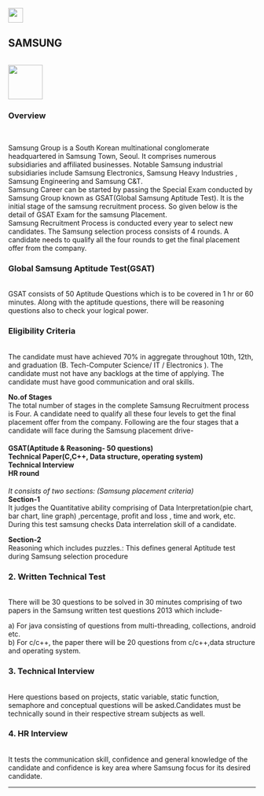 
<img src="https://media.giphy.com/media/iY8CRBdQXODJSCERIr/giphy.gif" width="30px"><p align="Center" ><h2>SAMSUNG</h2>
  <code> <img height="70" src="https://www.vectorlogo.zone/logos/samsung/samsung-ar21.svg"> </code>
  </p>

<h3>Overview</h3><br>

Samsung Group is a South Korean multinational conglomerate headquartered in Samsung Town, Seoul. It comprises numerous subsidiaries and affiliated businesses. Notable Samsung industrial subsidiaries include Samsung Electronics, Samsung Heavy Industries , Samsung Engineering and Samsung C&T. 
<br>
Samsung Career can be started by passing the Special Exam conducted by Samsung Group known as GSAT(Global Samsung Aptitude Test). It is the initial stage of the samsung recruitment process. So given below is the detail of GSAT Exam for the samsung Placement.<br>
Samsung Recruitment Process is conducted every year to select new candidates. The Samsung selection process consists of 4 rounds. A candidate needs to qualify all the four rounds to get the final placement offer from the company.<br>

<h3>Global Samsung Aptitude Test(GSAT)</h3><br>
GSAT consists of 50 Aptitude Questions which is to be covered in 1 hr or 60 minutes. Along with the aptitude questions, there will be reasoning questions also to check your logical power.


<h3>Eligibility Criteria</h3><br>
The candidate must have achieved 70% in aggregate throughout 10th, 12th, and graduation (B. Tech-Computer Science/ IT / Electronics ). The candidate must not have any backlogs at the time of applying. The candidate must have good communication and oral skills.<br>


<b>No.of Stages</b><br>
The total number of stages in the complete Samsung Recruitment process is Four. A candidate need to qualify all these four levels to get the final placement offer from the company. Following are the four stages that a candidate will face during the Samsung placement drive-

<h4>
GSAT(Aptitude & Reasoning- 50 questions)<br>
Technical Paper(C,C++, Data structure, operating system)<br>
Technical Interview<br>
HR round<br>
</h4>

<i>It consists of two sections: (Samsung placement criteria)</i><br>
<b>Section-1</b><br>
It judges the Quantitative ability comprising of Data Interpretation(pie chart, bar chart, line graph) ,percentage, profit and loss , time and work, etc. During this test samsung checks Data interrelation skill of a candidate.<br>

<b>Section-2</b><br>
Reasoning which includes puzzles.: This defines general Aptitude test during Samsung selection procedure<br>

<h3>2. Written Technical Test</h3><br>
There will be 30 questions to be solved in 30 minutes comprising of two papers in the Samsung written test questions 2013 which include-<br>

a) For java consisting of questions from multi-threading, collections, android etc.<br>
b) For c/c++, the paper there will be 20 questions from c/c++,data structure and operating system.<br>

<h3>3. Technical Interview</h3><br>
Here questions based on projects, static variable, static function, semaphore and conceptual questions will be asked.Candidates must be technically sound in their respective stream subjects as well.<br>

<h3>4. HR Interview</h3><br>
It tests the communication skill, confidence and general knowledge of the candidate and confidence is key area where Samsung focus for its desired candidate.<br>

<hr>
